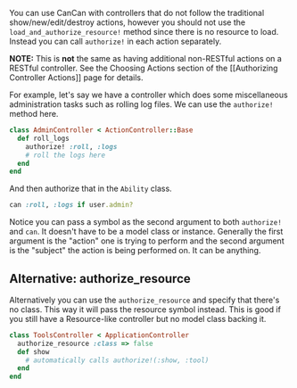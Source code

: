 You can use CanCan with controllers that do not follow the traditional show/new/edit/destroy actions, however you should not use the `load_and_authorize_resource!` method since there is no resource to load. Instead you can call `authorize!` in each action separately.

**NOTE:** This is **not** the same as having additional non-RESTful actions on a RESTful controller. See the Choosing Actions section of the [[Authorizing Controller Actions]] page for details.

For example, let's say we have a controller which does some miscellaneous administration tasks such as rolling log files. We can use the `authorize!` method here.

```ruby
class AdminController < ActionController::Base
  def roll_logs
    authorize! :roll, :logs
    # roll the logs here
  end
end
```

And then authorize that in the `Ability` class.

```ruby
can :roll, :logs if user.admin?
```

Notice you can pass a symbol as the second argument to both `authorize!` and `can`. It doesn't have to be a model class or instance. Generally the first argument is the "action" one is trying to perform and the second argument is the "subject" the action is being performed on. It can be anything.

## Alternative: authorize_resource

Alternatively you can use the `authorize_resource` and specify that there's no class. This way it will pass the resource symbol instead. This is good if you still have a Resource-like controller but no model class backing it.

```ruby
class ToolsController < ApplicationController
  authorize_resource :class => false
  def show
    # automatically calls authorize!(:show, :tool)
  end
end
```
